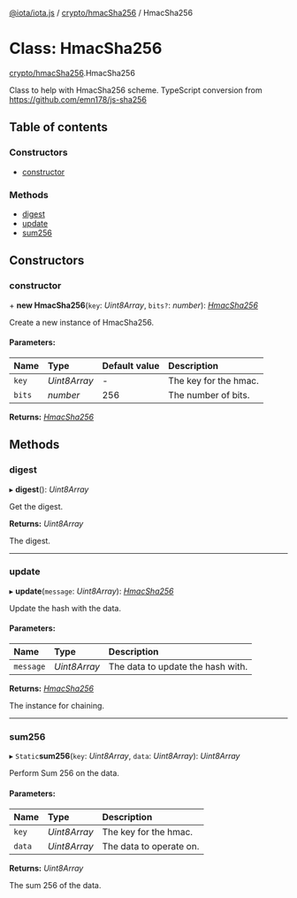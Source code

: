 [@iota/iota.js](../README.md) / [crypto/hmacSha256](../modules/crypto_hmacsha256.md) / HmacSha256

# Class: HmacSha256

[crypto/hmacSha256](../modules/crypto_hmacsha256.md).HmacSha256

Class to help with HmacSha256 scheme.
TypeScript conversion from https://github.com/emn178/js-sha256

## Table of contents

### Constructors

- [constructor](crypto_hmacsha256.hmacsha256.md#constructor)

### Methods

- [digest](crypto_hmacsha256.hmacsha256.md#digest)
- [update](crypto_hmacsha256.hmacsha256.md#update)
- [sum256](crypto_hmacsha256.hmacsha256.md#sum256)

## Constructors

### constructor

\+ **new HmacSha256**(`key`: *Uint8Array*, `bits?`: *number*): [*HmacSha256*](crypto_hmacsha256.hmacsha256.md)

Create a new instance of HmacSha256.

#### Parameters:

| Name | Type | Default value | Description |
| :------ | :------ | :------ | :------ |
| `key` | *Uint8Array* | - | The key for the hmac. |
| `bits` | *number* | 256 | The number of bits. |

**Returns:** [*HmacSha256*](crypto_hmacsha256.hmacsha256.md)

## Methods

### digest

▸ **digest**(): *Uint8Array*

Get the digest.

**Returns:** *Uint8Array*

The digest.

___

### update

▸ **update**(`message`: *Uint8Array*): [*HmacSha256*](crypto_hmacsha256.hmacsha256.md)

Update the hash with the data.

#### Parameters:

| Name | Type | Description |
| :------ | :------ | :------ |
| `message` | *Uint8Array* | The data to update the hash with. |

**Returns:** [*HmacSha256*](crypto_hmacsha256.hmacsha256.md)

The instance for chaining.

___

### sum256

▸ `Static`**sum256**(`key`: *Uint8Array*, `data`: *Uint8Array*): *Uint8Array*

Perform Sum 256 on the data.

#### Parameters:

| Name | Type | Description |
| :------ | :------ | :------ |
| `key` | *Uint8Array* | The key for the hmac. |
| `data` | *Uint8Array* | The data to operate on. |

**Returns:** *Uint8Array*

The sum 256 of the data.
